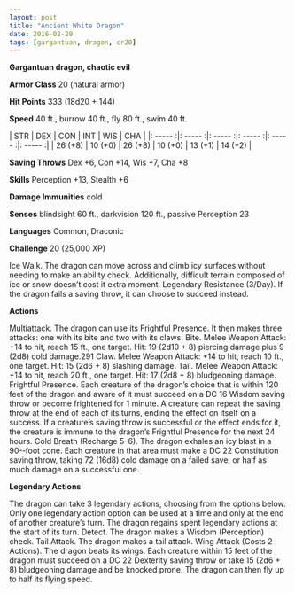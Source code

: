```yaml
---
layout: post
title: "Ancient White Dragon"
date: 2016-02-29
tags: [gargantuan, dragon, cr20]
---
```


**Gargantuan dragon, chaotic evil**

**Armor Class** 20 (natural armor)

**Hit Points** 333 (18d20 + 144)

**Speed** 40 ft., burrow 40 ft., fly 80 ft., swim 40 ft.

|   STR   |   DEX   |   CON   |   INT   |   WIS   |   CHA   |
|: ----- :|: ----- :|: ----- :|: ----- :|: ----- :|: ----- :|
| 26 (+8) | 10 (+0) | 26 (+8) | 10 (+0) | 13 (+1) | 14 (+2) |

**Saving Throws** Dex +6, Con +14, Wis +7, Cha +8 

**Skills** Perception +13, Stealth +6 

**Damage Immunities** cold 

**Senses** blindsight 60 ft., darkvision 120 ft., passive Perception 23 

**Languages** Common, Draconic 

**Challenge** 20 (25,000 XP)

Ice Walk. The dragon can move across and climb icy surfaces without needing to make an ability check. Additionally, difficult terrain composed of ice or snow doesn’t cost it extra moment. Legendary Resistance (3/Day). If the dragon fails a saving throw, it can choose to succeed instead. 

**Actions** 

Multiattack. The dragon can use its Frightful Presence. It then makes three attacks: one with its bite and two with its claws. Bite. Melee Weapon Attack: +14 to hit, reach 15 ft., one target. Hit: 19 (2d10 + 8) piercing damage plus 9 (2d8) cold damage.291 Claw. Melee Weapon Attack: +14 to hit, reach 10 ft., one target. Hit: 15 (2d6 + 8) slashing damage. Tail. Melee Weapon Attack: +14 to hit, reach 20 ft., one target. Hit: 17 (2d8 + 8) bludgeoning damage. Frightful Presence. Each creature of the dragon’s choice that is within 120 feet of the dragon and aware of it must succeed on a DC 16 Wisdom saving throw or become frightened for 1 minute. A creature can repeat the saving throw at the end of each of its turns, ending the effect on itself on a success. If a creature’s saving throw is successful or the effect ends for it, the creature is immune to the dragon’s Frightful Presence for the next 24 hours. Cold Breath (Recharge 5–6). The dragon exhales an icy blast in a 90-­‐foot cone. Each creature in that area must make a DC 22 Constitution saving throw, taking 72 (16d8) cold damage on a failed save, or half as much damage on a successful one. 

**Legendary Actions**

The dragon can take 3 legendary actions, choosing from the options below. Only one legendary action option can be used at a time and only at the end of another creature’s turn. The dragon regains spent legendary actions at the start of its turn. Detect. The dragon makes a Wisdom (Perception) check. Tail Attack. The dragon makes a tail attack. Wing Attack (Costs 2 Actions). The dragon beats its wings. Each creature within 15 feet of the dragon must succeed on a DC 22 Dexterity saving throw or take 15 (2d6 + 8) bludgeoning damage and be knocked prone. The dragon can then fly up to half its flying speed.